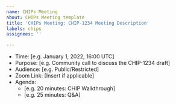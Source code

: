 ```yaml
---
name: CHIPs Meeting
about: CHIPs Meeting template
title: 'CHIPs Meeting: CHIP-1234 Meeting Description'
labels: chips
assignees: ''

---
```


- Time: [e.g. January 1, 2022, 16:00 UTC]
- Purpose: [e.g. Community call to discuss the CHIP-1234 draft]
- Audience: [e.g. Public/Restricted]
- Zoom Link: [Insert if applicable]
- Agenda:
  - [e.g. 20 minutes: CHIP Walkthrough]
  - [e.g. 25 minutes: Q&A]
